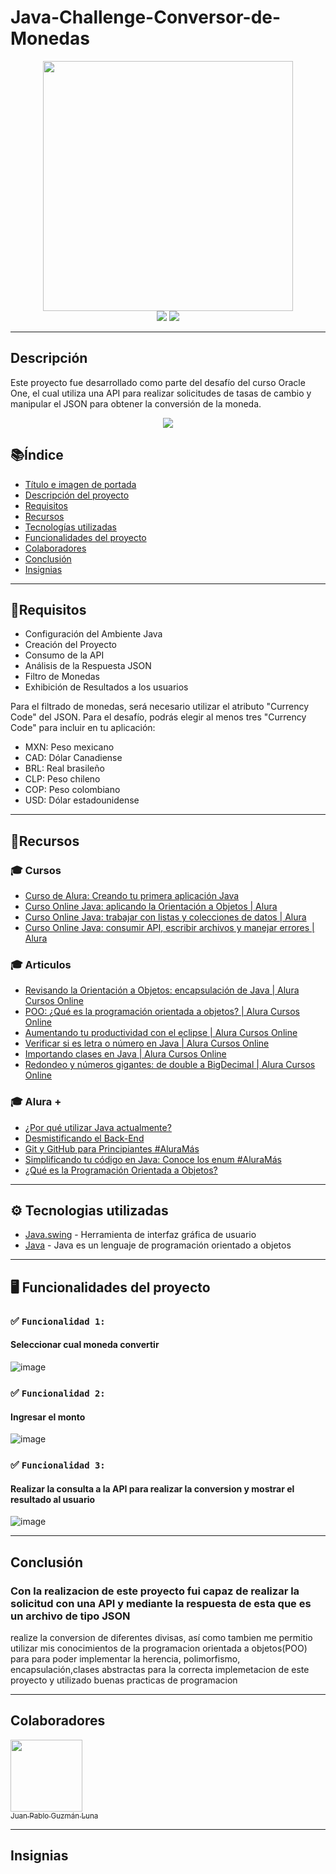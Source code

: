 # Java-Challenge-Conversor-de-Monedas

<div align="center">
  <img src="https://github.com/PabloLuna44/Java-Challenge-Conversor-de-Monedas/assets/119721670/100ecb00-fac6-4426-bc5b-0e2e337dca17" width="400" height="400">
</div>

<div align="center">
  <img src="https://img.shields.io/badge/-JAVA-green">
  <img src="https://img.shields.io/badge/STATUS-EN%20DESAROLLO-green">
</div>

---

## Descripción

Este proyecto fue desarrollado como parte del desafío del curso Oracle One, el cual utiliza una API para realizar solicitudes de tasas de cambio y manipular el JSON para obtener la conversión de la moneda.
<div align="center">
  <img src="https://github.com/PabloLuna44/Java-Challenge-Conversor-de-Monedas/assets/119721670/a7e2e95d-f132-4098-a3cf-79ec75902792">

</div>


## 📚Índice

* [Título e imagen de portada](#java-challenge-conversor-de-monedas)
* [Descripción del proyecto](#descripción)
* [Requisitos](#requisitos)
* [Recursos](#recursos)
* [Tecnologías utilizadas](#tecnologías-utilizadas)
* [Funcionalidades del proyecto](#funcionalidades-del-proyecto)
* [Colaboradores](#colaboradores)
* [Conclusión](#conclusión)
* [Insignias](#insignias)

---

## 📄Requisitos

- Configuración del Ambiente Java
- Creación del Proyecto
- Consumo de la API
- Análisis de la Respuesta JSON
- Filtro de Monedas
- Exhibición de Resultados a los usuarios

Para el filtrado de monedas, será necesario utilizar el atributo "Currency Code" del JSON. Para el desafío, podrás elegir al menos tres "Currency Code" para incluir en tu aplicación:

- MXN: Peso mexicano
- CAD: Dólar Canadiense
- BRL: Real brasileño
- CLP: Peso chileno
- COP: Peso colombiano
- USD: Dólar estadounidense

---

## 📌Recursos 

### 🎓 Cursos
- [Curso de Alura: Creando tu primera aplicación Java](https://app.aluracursos.com/course/java-creando-primera-aplicacion)
- [Curso Online Java: aplicando la Orientación a Objetos | Alura](https://app.aluracursos.com/course/java-aplicando-orientacion-objetos)
- [Curso Online Java: trabajar con listas y colecciones de datos | Alura](https://app.aluracursos.com/course/java-trabajar-listas-colecciones-datos)
- [Curso Online Java: consumir API, escribir archivos y manejar errores | Alura](https://app.aluracursos.com/course/java-consumir-api-escribir-archivos-manejar-errores)

### 🎓 Articulos
- [Revisando la Orientación a Objetos: encapsulación de Java | Alura Cursos Online](https://www.aluracursos.com/blog/revisando-la-orientacion-a-objetos-encapsulacion-de-java)
- [POO: ¿Qué es la programación orientada a objetos? | Alura Cursos Online](https://www.aluracursos.com/blog/poo-que-es-la-programacion-orientada-a-objetos)
- [Aumentando tu productividad con el eclipse | Alura Cursos Online](https://www.aluracursos.com/blog/aumentando-tu-productividad-con-el-eclipse)
- [Verificar si es letra o número en Java | Alura Cursos Online](https://www.aluracursos.com/blog/verificar-si-es-letra-o-numero-en-java)
- [Importando clases en Java | Alura Cursos Online](https://www.aluracursos.com/blog/Importando-clases-en-java)
- [Redondeo y números gigantes: de double a BigDecimal  | Alura Cursos Online](https://www.aluracursos.com/blog/redondeo-y-numeros-gigantes-de-double-a-bigdecimal)


### 🎓 Alura +
- [¿Por qué utilizar Java actualmente?](https://www.youtube.com/watch?v=3kNuK-XAHEY)
- [Desmistificando el Back-End](https://www.youtube.com/watch?v=LLt7FreeHfQ&t=1s&ab_channel=AluraLatam)
- [Git y GitHub para Principiantes #AluraMás](https://www.youtube.com/watch?v=-LmFK6skG7s)
- [Simplificando tu código en Java: Conoce los enum #AluraMás](https://www.youtube.com/watch?v=EoPvlE85XAQ)
- [¿Qué es la Programación Orientada a Objetos?](https://www.youtube.com/watch?v=Oigen2sjagk&t=1s&ab_channel=AluraLatam)

---

## ⚙️ Tecnologias utilizadas 

* [Java.swing](https://docs.oracle.com/javase/8/docs/api/javax/swing/package-summary.html) - Herramienta de interfaz gráfica de usuario
* [Java](https://www.java.com/es/) - Java es un lenguaje de programación orientado a objetos

---

##  🖥️ Funcionalidades del proyecto

### ✅ `Funcionalidad 1:`
 #### Seleccionar cual moneda convertir 
![image](https://github.com/PabloLuna44/Java-Challenge-Conversor-de-Monedas/assets/119721670/3acd3629-a811-4a26-bde6-9b810f3a2b68)

### ✅ `Funcionalidad 2:`
  #### Ingresar el monto 

![image](https://github.com/PabloLuna44/Java-Challenge-Conversor-de-Monedas/assets/119721670/182cd44f-e01f-45d8-a2f8-fbab29b9a403)

### ✅ `Funcionalidad 3:` 
  #### Realizar la consulta a la API para realizar la conversion y mostrar el resultado al usuario

![image](https://github.com/PabloLuna44/Java-Challenge-Conversor-de-Monedas/assets/119721670/4dce61c6-af36-4f32-9b7c-c871e0b603a0)

---

## Conclusión

### Con la realizacion de este proyecto fui capaz de realizar la solicitud con una API y mediante la respuesta de esta que es un archivo de tipo JSON 
realize la conversion de diferentes divisas, así como tambien me permitio utilizar mis conocimientos de la programacion orientada a objetos(POO) para 
para poder implementar la herencia, polimorfismo, encapsulación,clases abstractas para la correcta implemetacion de este proyecto y utilizado buenas practicas de programacion

---
## Colaboradores 

[<img src="https://avatars.githubusercontent.com/u/119721670?v=4" width=115><br><sub>Juan Pablo Guzmán Luna</sub>](https://github.com/PabloLuna44) 

---

## Insignias




